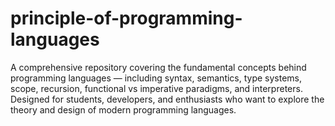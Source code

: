 # principle-of-programming-languages
A comprehensive repository covering the fundamental concepts behind programming languages — including syntax, semantics, type systems, scope, recursion, functional vs imperative paradigms, and interpreters. Designed for students, developers, and enthusiasts who want to explore the theory and design of modern programming languages.
